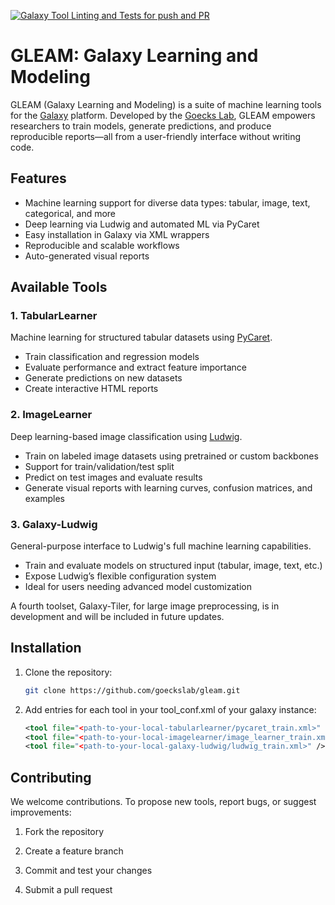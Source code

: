 [![Galaxy Tool Linting and Tests for push and PR](https://github.com/goeckslab/gleam/actions/workflows/pr.yaml/badge.svg?branch=main)](https://github.com/goeckslab/gleam/actions/workflows/pr.yaml/badge.svg)


# GLEAM: Galaxy Learning and Modeling

GLEAM (Galaxy Learning and Modeling) is a suite of machine learning tools for the [Galaxy](https://galaxyproject.org/) platform. Developed by the [Goecks Lab](https://goeckslab.org/), GLEAM empowers researchers to train models, generate predictions, and produce reproducible reports—all from a user-friendly interface without writing code.

## Features
- Machine learning support for diverse data types: tabular, image, text, categorical, and more
- Deep learning via Ludwig and automated ML via PyCaret
- Easy installation in Galaxy via XML wrappers
- Reproducible and scalable workflows
- Auto-generated visual reports

## Available Tools

### 1. TabularLearner

Machine learning for structured tabular datasets using [PyCaret](https://pycaret.org/).

- Train classification and regression models
- Evaluate performance and extract feature importance
- Generate predictions on new datasets
- Create interactive HTML reports

### 2. ImageLearner

Deep learning-based image classification using [Ludwig](https://ludwig.ai/).

- Train on labeled image datasets using pretrained or custom backbones
- Support for train/validation/test split
- Predict on test images and evaluate results
- Generate visual reports with learning curves, confusion matrices, and examples

### 3. Galaxy-Ludwig

General-purpose interface to Ludwig's full machine learning capabilities.

- Train and evaluate models on structured input (tabular, image, text, etc.)
- Expose Ludwig’s flexible configuration system
- Ideal for users needing advanced model customization

A fourth toolset, Galaxy-Tiler, for large image preprocessing, is in development and will be included in future updates.

## Installation

1. Clone the repository:

   ```bash
   git clone https://github.com/goeckslab/gleam.git
   ```

2. Add entries for each tool in your tool_conf.xml of your galaxy instance:
    ```xml
    <tool file="<path-to-your-local-tabularlearner/pycaret_train.xml>" />
    <tool file="<path-to-your-local-imagelearner/image_learner_train.xml>" />
    <tool file="<path-to-your-local-galaxy-ludwig/ludwig_train.xml>" />
    ```


## Contributing
We welcome contributions. To propose new tools, report bugs, or suggest improvements:

1. Fork the repository

2. Create a feature branch

3. Commit and test your changes

4. Submit a pull request


